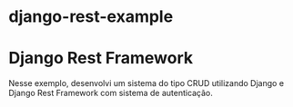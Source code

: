 # django-rest-example

<h1>Django Rest Framework</h1>
<p>Nesse exemplo, desenvolvi um sistema do tipo CRUD utilizando Django e Django Rest Framework com
sistema de autenticação.</p>
